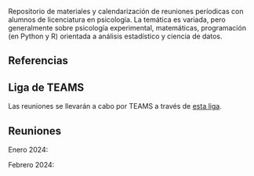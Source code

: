 Repositorio de materiales y calendarización de reuniones períodicas con alumnos de licenciatura en psicología. La temática es variada, pero generalmente sobre psicología experimental, matemáticas, programación (en Python y R) orientada a análisis estadístico y ciencia de datos.

## Referencias

## Liga de TEAMS

Las reuniones se llevarán a cabo por TEAMS a través de [esta liga](https://teams.microsoft.com/l/team/19%3a3-l5iKHFjbMdzWAukGn5oH4T3pf_XI6W4B2soIggQAU1%40thread.tacv2/conversations?groupId=0a7f6317-c7ad-49af-ac52-2745a69e6f22&tenantId=6f0348f2-e498-45c9-84f4-c6d81dcffdfe).

## Reuniones

Enero 2024:

Febrero 2024: